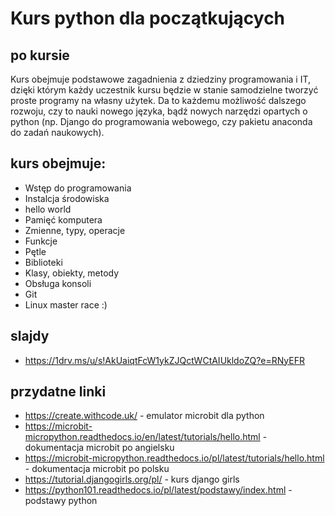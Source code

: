 # Kurs python dla początkujących

## po kursie
Kurs obejmuje podstawowe zagadnienia z dziedziny programowania i IT, dzięki którym każdy uczestnik kursu
będzie w stanie samodzielne tworzyć proste programy na własny użytek.
Da to każdemu możliwość dalszego rozwoju, czy to nauki nowego języka, bądź nowych narzędzi opartych o python
(np. Django do programowania webowego, czy pakietu anaconda do zadań naukowych).

## kurs obejmuje:
* Wstęp do programowania
* Instalcja środowiska​
* hello world​
* Pamięć komputera
* Zmienne, typy, operacje​
* Funkcje​
* Pętle​
* Biblioteki
* Klasy, obiekty, metody
* Obsługa konsoli​
* Git 
* Linux master race :)

## slajdy
* https://1drv.ms/u/s!AkUaiqtFcW1ykZJQctWCtAIUkldoZQ?e=RNyEFR

## przydatne linki
* https://create.withcode.uk/ - emulator microbit dla python
* https://microbit-micropython.readthedocs.io/en/latest/tutorials/hello.html - dokumentacja microbit po angielsku
* https://microbit-micropython.readthedocs.io/pl/latest/tutorials/hello.html - dokumentacja microbit po polsku
* https://tutorial.djangogirls.org/pl/ - kurs django girls
* https://python101.readthedocs.io/pl/latest/podstawy/index.html - podstawy python